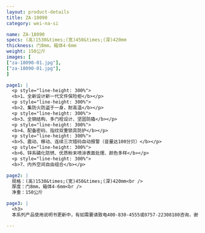 ```yaml
---
layout: product-details
title: ZA-18090
category: wei-na-si

name: ZA-18090
specs: (高)1530&times;(宽)450&times;(深)420mm
thickness: 门8mm，箱体4-6mm
weight: 150公斤
images: [
["za-18090-01.jpg"],
["za-18090-01.jpg"],
]

page1: |
  <p style="line-height: 300%">
  <b>1、全新设计新一代文件保险柜</b></p>
  <p style="line-height: 300%">
  <b>2、集防火防盗于一身，耐高温</b></p>
  <p style="line-height: 300%">
  <b>3、全钢结构、多门栓设计、坚固防撬</b></p>
  <p style="line-height: 300%">
  <b>4、配备密码、指纹双重锁具防护</b></p>
  <p style="line-height: 300%">
  <b>5、震动、移动、连续三次错码自动报警（音量达100分贝）</b></p>
  <p style="line-height: 300%">
  <b>6、锌系磷化防锈、优质粉末喷涂表面处理、颜色多样</b></p>
  <p style="line-height: 300%">
  <b>7、内外空间自由组合</b></p>

page2: |
  规格：(高)1530&times;(宽)450&times;(深)420mm<br />
  厚度：门8mm，箱体4-6mm<br />
  净重：150公斤

page3: |
  <h3>
  本系列产品使用说明书更新中，有如需要请致电400-830-4555或0757-22308180咨询，谢谢！</h3>

---
```


